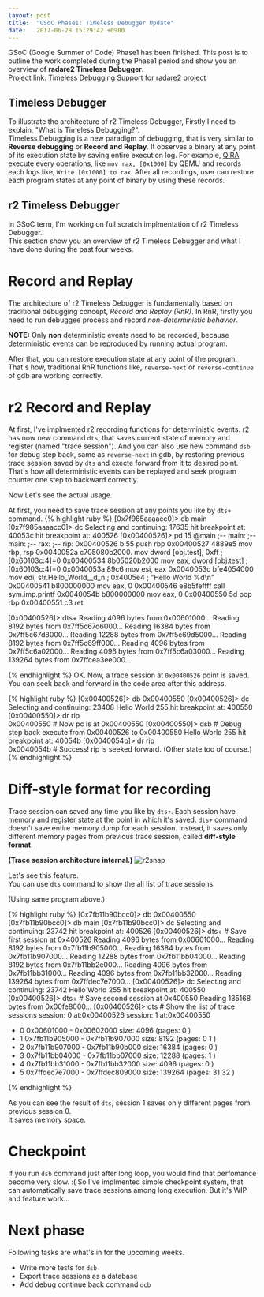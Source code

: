 ```yaml
---
layout: post
title:  "GSoC Phase1: Timeless Debugger Update"
date:   2017-06-28 15:29:42 +0900
---
```

GSoC (Google Summer of Code) Phase1 has been finished. This post is to outline the work completed during
the Phase1 period and show you an overview of **radare2 Timeless Debugger**.  
Project link: [Timeless Debugging Support for radare2 project](https://summerofcode.withgoogle.com/projects/#6182866204491776)

## Timeless Debugger
To illustrate the architecture of r2 Timeless Debugger, Firstly I need to explain, "What is Timeless Debugging?".  
Timeless Debugging is a new paradigm of debugging, that is very similar to **Reverse debugging** or **Record and Replay**. It observes a binary at any point of its execution state by saving entire execution log. For example, [QIRA](http://qira.me) execute every operations, like `mov rax, [0x1000]` by QEMU and records each logs like, `Write [0x1000] to rax`. After all recordings, user can restore each program states at any point of binary by using these records.  

## r2 Timeless Debugger
In GSoC term, I'm working on full scratch implmentation of r2 Timeless Debugger.  
This section show you an overview of r2 Timeless Debugger and what I have done during the past four weeks.  

# Record and Replay
The architecture of r2 Timeless Debugger is fundamentally based on traditional debugging concept, *Record and Replay (RnR)*. In RnR, firstly you need to run debuggee process and record *non-deterministic behavior*.  

**NOTE:** Only **non** deterministic events need to be recorded, because deterministic events can be reproduced by running actual program.  

After that, you can restore execution state at any point of the program. That's how, traditional RnR functions like, `reverse-next` or `reverse-continue` of gdb are working correctly.  

# r2 Record and Replay
At first, I've implmented r2 recording functions for deterministic events. r2 has now new command `dts`, that saves current state of memory and register (named "trace session"). And you can also use new command `dsb` for debug step back, same as `reverse-next` in gdb, by restoring previous trace session saved by `dts` and execte forward from it to desired point. That's how all deterministic events can be replayed and seek program counter one step to backward correctly.  

Now Let's see the actual usage.  

At first, you need to save trace session at any points you like by `dts+` command.
{% highlight ruby %}
[0x7f985aaaacc0]> db main
[0x7f985aaaacc0]> dc
Selecting and continuing: 17635
hit breakpoint at: 40053c
hit breakpoint at: 400526
[0x00400526]> pd 15 @main
            ;-- main:
            ;-- main:
            ;-- rax:
            ;-- rip:
            0x00400526 b    55             push rbp
            0x00400527      4889e5         mov rbp, rsp
            0x0040052a      c705080b2000.  mov dword [obj.test], 0xff  ; [0x60103c:4]=0
            0x00400534      8b05020b2000   mov eax, dword [obj.test]   ; [0x60103c:4]=0
            0x0040053a      89c6           mov esi, eax
            0x0040053c      bfe4054000     mov edi, str.Hello_World__d_n ; 0x4005e4 ; "Hello World %d\n"
            0x00400541      b800000000     mov eax, 0
            0x00400546      e8b5feffff     call sym.imp.printf
            0x0040054b      b800000000     mov eax, 0
            0x00400550      5d             pop rbp
            0x00400551      c3             ret

[0x00400526]> dts+
Reading 4096 bytes from 0x00601000...
Reading 8192 bytes from 0x7ff5c67d6000...
Reading 16384 bytes from 0x7ff5c67d8000...
Reading 12288 bytes from 0x7ff5c69d5000...
Reading 8192 bytes from 0x7ff5c69ff000...
Reading 4096 bytes from 0x7ff5c6a02000...
Reading 4096 bytes from 0x7ff5c6a03000...
Reading 139264 bytes from 0x7ffcea3ee000...

{% endhighlight %}
OK. Now, a trace session at `0x00400526` point is saved. You can seek back and forward in the code area after this address.  

{% highlight ruby %}
[0x00400526]> db 0x00400550
[0x00400526]> dc
Selecting and continuing: 23408
Hello World 255
hit breakpoint at: 400550
[0x00400550]> dr rip    
0x00400550              # Now pc is at 0x00400550
[0x00400550]> dsb       # Debug step back
execute from 0x00400526 to 0x00400550
Hello World 255
hit breakpoint at: 40054b
[0x0040054b]> dr rip    
0x0040054b              # Success! rip is seeked forward. (Other state too of course.)
{% endhighlight %}

# Diff-style format for recording
Trace session can saved any time you like by `dts+`. Each session have memory and register state at the point in which it's saved. `dts+` command doesn't save entire memory dump for each session. Instead, it saves only different memory pages from previous trace session, called **diff-style format**.  


**(Trace session architecture internal.)**
![r2snap]({{site.baseurl}}/images/r2snap.jpg)

Let's see this feature.   
You can use `dts` command to show the all list of trace sessions.

(Using same program above.)

{% highlight ruby %}
[0x7fb11b90bcc0]> db 0x00400550
[0x7fb11b90bcc0]> db main
[0x7fb11b90bcc0]> dc
Selecting and continuing: 23742
hit breakpoint at: 400526
[0x00400526]> dts+                        # Save first session at 0x400526
Reading 4096 bytes from 0x00601000...
Reading 8192 bytes from 0x7fb11b905000...
Reading 16384 bytes from 0x7fb11b907000...
Reading 12288 bytes from 0x7fb11bb04000...
Reading 8192 bytes from 0x7fb11bb2e000...
Reading 4096 bytes from 0x7fb11bb31000...
Reading 4096 bytes from 0x7fb11bb32000...
Reading 139264 bytes from 0x7ffdec7e7000...
[0x00400526]> dc
Selecting and continuing: 23742
Hello World 255
hit breakpoint at: 400550
[0x00400526]> dts+                        # Save second session at 0x400550
Reading 135168 bytes from 0x00fe8000...
[0x00400526]> dts                         # Show the list of trace sessions
session: 0   at:0x00400526
session: 1   at:0x00400550
  - 0 0x00601000 - 0x00602000 size: 4096 (pages: 0 )
  - 1 0x7fb11b905000 - 0x7fb11b907000 size: 8192 (pages: 0 1 )
  - 2 0x7fb11b907000 - 0x7fb11b90b000 size: 16384 (pages: 0 )
  - 3 0x7fb11bb04000 - 0x7fb11bb07000 size: 12288 (pages: 1 )
  - 4 0x7fb11bb31000 - 0x7fb11bb32000 size: 4096 (pages: 0 )
  - 5 0x7ffdec7e7000 - 0x7ffdec809000 size: 139264 (pages: 31 32 )

{% endhighlight %}

As you can see the result of `dts`, session 1 saves only different pages from previous session 0.  
It saves memory space.  

# Checkpoint
If you run `dsb` command just after long loop, you would find that perfomance become very slow. :(
So I've implmented simple checkpoint system, that can automatically save trace sessions among long execution.
But it's WIP and feature work...

# Next phase
Following tasks are what's in for the upcoming weeks.
- Write more tests for `dsb`
- Export trace sessions as a database
- Add debug continue back command `dcb`

